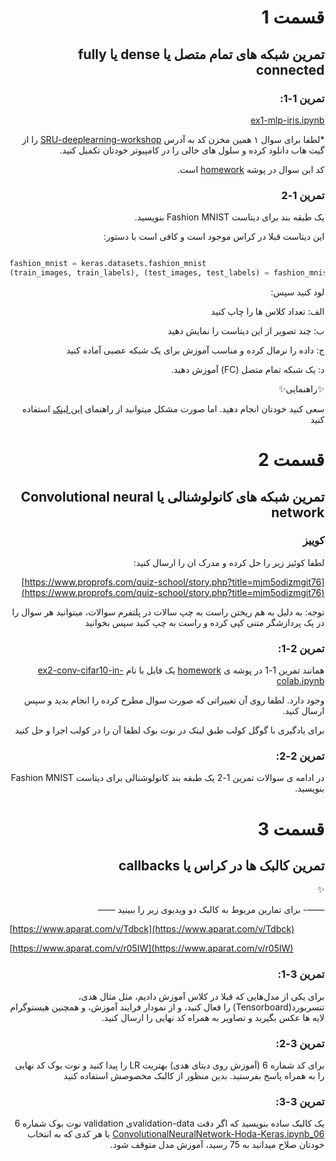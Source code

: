<div dir="rtl">

# قسمت 1
## تمرین شبکه های تمام متصل یا dense یا fully connected

### تمرین 1-1:

[ex1-mlp-iris.ipynb](https://nbviewer.jupyter.org/github/alireza-akhavan/SRU-deeplearning-workshop/blob/master/homework/ex1-mlp-iris.ipynb)


*لطفا برای  سوال ۱ همین مخزن کد به آدرس [SRU-deeplearning-workshop](https://github.com/Alireza-Akhavan/SRU-deeplearning-workshop) را از گیت هاب دانلود کرده و سلول های خالی را در کامپیوتر خودتان تکمیل کنید.

کد این سوال در پوشه  [homework](https://github.com/Alireza-Akhavan/SRU-deeplearning-workshop/tree/master/homework) است.  

### تمرین 1-2

یک طبقه بند برای دیتاست Fashion MNIST بنویسید.

این دیتاست قبلا در کراس موجود است و کافی است با دستور:
</div>

```python

fashion_mnist = keras.datasets.fashion_mnist
(train_images, train_labels), (test_images, test_labels) = fashion_mnist.load_data()

```

<div dir="rtl">

لود کنید
سپس:

الف: تعداد کلاس ها را چاپ کنید

ب: چند تصویر از این دیتاست را نمایش دهید

ج: داده را نرمال کرده و مناسب آموزش برای یک شبکه عصبی آماده کنید


د: یک شبکه تمام متصل (FC) آموزش دهید.

:sparkles:راهنمایی:sparkles:

سعی کنید خودتان انجام دهید. اما صورت مشکل میتوانید از راهنمای 
[این لینک](https://www.tensorflow.org/tutorials/keras/classification)
استفاده کنید



# قسمت 2
## تمرین شبکه های کانولوشنالی  یا Convolutional neural network

### کوییز

لطفا کوئیز زیر را حل کرده و مدرک ان را  ارسال کنید:

[https://www.proprofs.com/quiz-school/story.php?title=mjm5odizmgit76](https://www.proprofs.com/quiz-school/story.php?title=mjm5odizmgit76)

توجه: به دلیل به هم ریختن راست به چپ سالات در پلتفرم سوالات، میتوانید هر سوال را در یک پردازشگر متنی کپی کرده و راست به چپ کنید سپس بخوانید

### تمرین 2-1:

همانند  تمرین 1-1 در پوشه ی [homework](https://github.com/Alireza-Akhavan/SRU-deeplearning-workshop/tree/master/homework)
یک فایل با نام
[ex2-conv-cifar10-in-colab.ipynb](https://nbviewer.jupyter.org/github/alireza-akhavan/SRU-deeplearning-workshop/blob/master/homework/ex2-conv-cifar10-in-colab.ipynb)

وجود دارد. لطفا روی آن تغییراتی که صورت سوال مطرح کرده را انجام بدید و سپس ارسال کنید.

برای یادگیری با گوگل کولب طبق لینک در نوت بوک لطفا آن را در کولب اجرا و حل کنید

### تمرین 2-2:


در ادامه ی سوالات  تمرین 1-2
یک طبقه بند کانولوشنالی برای دیتاست Fashion MNIST بنویسید.



# قسمت 3
## تمرین کالبک ها در کراس یا callbacks

:sparkles:

——- برای تمارین مربوط به کالبک  دو ویدیوی زیر را ببینید ——

</div>

[https://www.aparat.com/v/Tdbck](https://www.aparat.com/v/Tdbck)

[https://www.aparat.com/v/r05IW](https://www.aparat.com/v/r05IW)

<div dir="rtl">

### تمرین 3-1:

برای یکی از مدل‌هایی که قبلا در کلاس آموزش دادیم، مثل مثال هدی،
تنسربورد(Tensorboard) را فعال کنید، و از نمودار فرایند آموزش، و همچنین هیستوگرام لایه ها عکس بگیرید و تصاویر به همراه کد نهایی را ارسال کنید.

### تمرین 3-2:

برای کد شماره 6 (آموزش روی دیتای هدی) 
بهتریت LR را پیدا کنید و نوت بوک کد نهایی را به همراه پاسخ بفرستید.
بدین منظور از کالبک مخصوصش استفاده کنید

### تمرین 3-3:

یک کالبک ساده بنویسید که اگر دقت validation-dataی validation نوت بوک شماره 6 
[06_ConvolutionalNeuralNetwork-Hoda-Keras.ipynb](nbviewer.jupyter.org/github/Alireza-Akhavan/SRU-deeplearning-workshop/blob/master/06_ConvolutionalNeuralNetwork-Hoda-Keras.ipynb)
یا هر کدی که به انتخاب خودتان صلاح میدانید
به 75 رسید، آموزش مدل متوقف شود.

</div>
